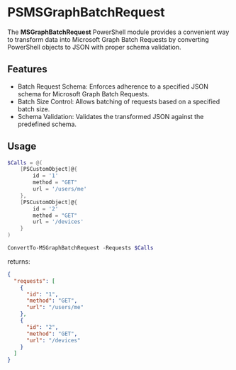 # PSMSGraphBatchRequest
The <b>MSGraphBatchRequest</b> PowerShell module provides a convenient way to transform data into Microsoft Graph Batch Requests by converting PowerShell objects to JSON with proper schema validation.

## Features
- Batch Request Schema: Enforces adherence to a specified JSON schema for Microsoft Graph Batch Requests.
- Batch Size Control: Allows batching of requests based on a specified batch size.
- Schema Validation: Validates the transformed JSON against the predefined schema.

## Usage
```PowerShell
$Calls = @(
    [PSCustomObject]@{
        id = '1'
        method = "GET"
        url = '/users/me'
    },
    [PSCustomObject]@{
        id = '2'
        method = "GET"
        url = '/devices'
    }
)

ConvertTo-MSGraphBatchRequest -Requests $Calls
```
returns:
```json
{
  "requests": [
    {
      "id": "1",
      "method": "GET",
      "url": "/users/me"
    },
    {
      "id": "2",
      "method": "GET",
      "url": "/devices"
    }
  ]
}
```
